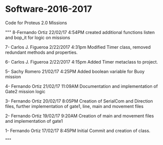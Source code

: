 # Software-2016-2017
Code for Proteus 2.0 Missions

"""
8-Fernando Ortiz 22/02/17 4:54PM
created additional functions listen and bop_it for logic on missions

7- Carlos J. Figueroa 2/22/2017 4:31pm
Modified Timer class, removed redundant methods and properties.


6- Carlos J. Figueroa 2/22/2017 4:15pm
Added Timer metaclass to project.

5- Sachy Romero 21/02/17 4:25PM
Added boolean variable for Buoy mission

4- Fernando Ortiz 21/02/17 11:09AM
Documentation and implementation of Gate2 mission logic

3- Fernando Ortiz 20/02/17 8:05PM
Creation of SerialCom and Direction files, further implementation of gate1, line, main and movement files

2- Fernando Ortiz 19/02/17 9:20AM
Creation of main and movement files and implementation of gate1

1- Fernando Ortiz 17/02/17 8:45PM
Initial Commit and creation of class.


"""
